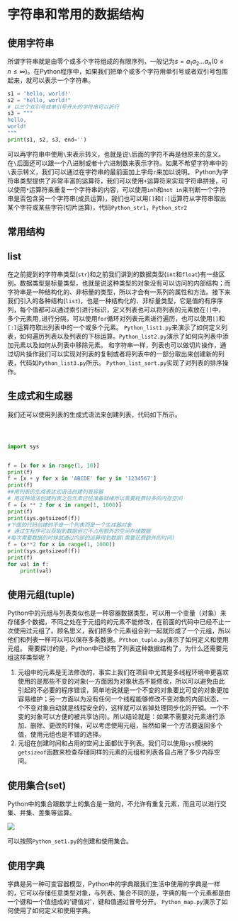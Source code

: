 # 字符串和常用的数据结构
## 使用字符串
所谓字符串就是由零个或多个字符组成的有限序列，一般记为${\displaystyle s=a_{1}a_{2}\dots a_{n}(0\leq n \leq \infty)}$。在Python程序中，如果我们把单个或多个字符用单引号或者双引号包围起来，就可以表示一个字符串。
```Python
s1 = 'hello, world!'
s2 = "hello, world!"
# 以三个双引号或单引号开头的字符串可以折行
s3 = """
hello, 
world!
"""
print(s1, s2, s3, end='')
```
可以再字符串中使用`\`来表示转义，也就是说`\`后面的字符不再是他原来的意义。在`\`后面还可以跟一个八进制或者十六进制数来表示字符。如果不希望字符串中的`\`表示转义，我们可以通过在字符串的最前面加上字母`r`来加以说明。
Python为字符串类型提供了非常丰富的运算符，我们可以使用`+`运算符来实现字符串拼接，可以使用`*`运算符来重复一个字符串的内容，可以使用`in`h和`not in`来判断一个字符串是否包含另一个字符串(成员运算)，我们也可以用`[]`和`[:]`运算符从字符串取出某个字符或某些字符(切片运算)，代码`Python_str1`，`Python_str2`
## 常用结构
## list
在之前提到的字符串类型(`str`)和之前我们讲到的数据类型(`int`和`float`)有一些区别。数据类型是标量类型，也就是说这种类型的对象没有可以访问的内部结构；而字符串是一种结构化的、非标量的类型，所以才会有一系列的属性和方法。接下来我们引入的各种结构(`list`)，也是一种结构化的、非标量类型，它是值的有序序列，每个值都可以通过索引进行标识，定义列表也可以将列表的元素放在`[]`中，多个元素用`,`进行分隔，可以使用`for`循环对列表元素进行遍历，也可以使用`[]`和`[:]`运算符取出列表中的一个或多个元素。
`Python_list1.py`来演示了如何定义列表，如何遍历列表以及列表的下标运算。`Python_list2.py`演示了如何向列表中添加元素以及如何从列表中移除元素。
和字符串一样，列表也可以做切片操作，通过切片操作我们可以实现对列表的复制或者将列表中的一部分取出来创建新的列表，代码如`Python_list3.py`所示。
`Python_list_sort.py`实现了对列表的排序操作。
## 生成式和生成器
我们还可以使用列表的生成式语法来创建列表，代码如下所示。
```python



import sys


f = [x for x in range(1, 10)]
print(f)
f = [x + y for x in 'ABCDE' for y in '1234567']
print(f)
##用列表的生成表达式语法创建列表容器
# 用这种语法创建列表之后元素已经准备就绪所以需要耗费较多的内存空间
f = [x ** 2 for x in range(1, 1000)]
print(f)
print(sys.getsizeof(f))
#下面的代码创建的不是一个列表而是一个生成器对象
# 通过生程序可以获取到数据但它不占用额外的空间存储数据
#每次需要数据的时候就通过内部的运算得到数据(需要花费额外的时间)
f = (x**2 for x in range(1, 1000))
print(sys.getsizeof(f))
print(f)
for val in f:
    print(val)


```
## 使用元组(tuple)
Python中的元组与列表类似也是一种容器数据类型，可以用一个变量（对象）来存储多个数据，不同之处在于元组的的元素不能修改，在前面的代码中已经不止一次使用过元组了。顾名思义，我们把多个元素组合到一起就形成了一个元组，所以他们和列表一样可以可以保存多条数据。`PYthon_tuple.py`演示了如何定义和使用元组。
需要探讨的是，Python中已经有了列表这种数据结构了，为什么还需要元组这样类型呢？

1. 元组中的元素是无法修改的，事实上我们在项目中尤其是多线程环境中更喜欢使用的是那些不变的对象(一方面因为对象状态不能修改，所以可以避免由此引起的不必要的程序错误，简单地说就是一个不变的对象要比可变的对象更加容易维护；另一方面以为没有任何一个线程能够修改不变对象的内部状态，一个不变对象自动就是线程安全的，这样就可以省掉处理同步化的开销。一个不变的对象可以方便的被共享访问)。所以结论就是：如果不需要对元素进行添加、删除、更改的时候，可以考虑使用元组，当然如果一个方法要返回多个值，使用元组也是不错的选择。
2. 元组在创建时间和占用的空间上面都优于列表。我们可以使用`sys`模块的`getsizeof`函数来检查存储同样的元素的元组和列表各自占用了多少内存空间。

## 使用集合(set)
Python中的集合跟数学上的集合是一致的，不允许有重复元素，而且可以进行交集、并集、差集等运算。

![](./../img/python-set.png)

可以按照`Python_set1.py`的创建和使用集合。

## 使用字典
字典是另一种可变容器模型，Python中的字典跟我们生活中使用的字典是一样的，它可以存储任意类型对象，与列表、集合不同的是，字典的每一个元素都是由一个键和一个值组成的'键值对'，键和值通过冒号分开。
`Python_map.py`演示了如何使用了如何定义和使用字典。

